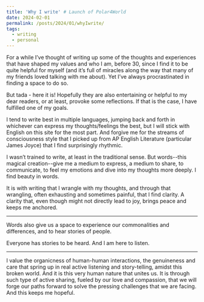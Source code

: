 ```yaml
---
title: 'Why I write' # Launch of Polar4World
date: 2024-02-01
permalink: /posts/2024/01/whyIwrite/
tags:
  - writing
  - personal
---
```


For a while I’ve thought of writing up some of the thoughts and experiences that have shaped my values and who I am, before 30, since I find it to be quite helpful for myself (and it’s full of miracles along the way that many of my friends loved talking with me about). Yet I’ve always procrastinated in finding a space to do so.

But tada - here it is! Hopefully they are also entertaining or helpful to my dear readers, or at least, provoke some reflections. If that is the case, I have fulfilled one of my goals.

I tend to write best in multiple languages, jumping back and forth in whichever can express my thoughts/feelings the best, but I will stick with English on this site for the most part. And forgive me for the streams of consciousness style that I picked up from AP English Literature (particular James Joyce) that I find surprisingly rhythmic.

I wasn’t trained to write, at least in the traditional sense. But words--this magical creation--give me a medium to express, a medium to share, to communicate, to feel my emotions and dive into my thoughts more deeply. I find beauty in words. 

It is with writing that I wrangle with my thoughts, and through that wrangling, often exhausting and sometimes painful, that I find clarity. A clarity that, even though might not directly lead to joy, brings peace and keeps me anchored.

---
Words also give us a space to experience our commonalities and differences, and to hear stories of people.

Everyone has stories to be heard. And I am here to listen. 

---
I value the organicness of human-human interactions, the genuineness and care that spring up in real active listening and story-telling, amidst this broken world. And it is this very human nature that unites us. It is through such type of active sharing, fueled by our love and compassion, that we will forge our paths forward to solve the pressing challenges that we are facing. And this keeps me hopeful.


<!-- This is a sample blog post. Lorem ipsum I can't remember the rest of lorem ipsum and don't have an internet connection right now. Testing testing testing this blog post. Blog posts are cool.

Headings are cool
======

You can have many headings
======

Aren't headings cool?
------ -->